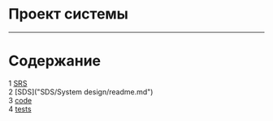 # Проект системы
---

# Содержание
1 [SRS](SRS/requirements.md)  
2 [SDS]("SDS/System design/readme.md")  
3 [code](code/weather_telegram_bot.py)  
4 [tests](code/tests/test_weather_telegram_bot.py)  
